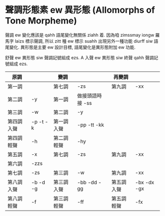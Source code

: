 # 聲調形態素 ew 異形態 (Allomorphs of Tone Morpheme)

聲調 ew 變化應該是 qahh 語尾變化無關係 ziahh 着. 因為咱 zimssmay iongw 羅馬字 laizs 標示聲調, 所以 zitt 種 ew 標示 suahh 出現另外一種功能 diurff siw 語尾變化. 異形態是主要 ew 設計目標, 語尾變化是異形態附加 ew 功能.

舒聲 ew 異形態 siw 聲調記號組成 ezs. A 入聲 ew 異形態 siw 終聲 qahh 聲調記號組成 ezs.

| 原調 | | 變調 | | 再變調 | |
| --- | --- | --- | --- | --- | --- |
| 第一調 | | 第七調 | -zs | 第九調 | -xx |
| 第二調 | -y | 第一調 | 做接頭語時接 -ss | | |
| 第三調 | -w | 第二調 | -y | | |
| 第四調入聲 | -p -t -k | 第一調入聲 | -pp -tt -kk | | |
| 第四調輕聲 | -h | 第二調輕聲 | -hy | | |
| 第五調 | -x | 第七調 | -zs | 第九調 | -xx |
| 第六調 | -zzs | | | | |
| 第七調 | -zs | 第三調 | -w | 第九調 | -xx |
| 第八調入聲 | -b -d -g | 第三調入聲 | -bb -dd -gg | 第五調入聲 | -bx -dx -gx |
| 第八調輕聲 | -f | 第三調輕聲 | -ff | 第五調輕聲 | -fx |
